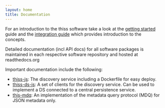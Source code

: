```yaml
---
layout: home
title: Documentation
---
```


For an introduction to the thiss software take a look at the [getting started](/gettingstarted/) guide and the [integration guide](/integration/) which provides introduction to the concepts.

Detailed documentation (incl API docs) for all software packages is maintained in each respective software repository and hosted at readthedocs.org

Important documentation include the following:

* [thiss-js](https://thiss-js.readthedocs.org): The discovery service including a Dockerfile for easy deploy.
* [thiss-ds-js](https://thiss-ds-js.readthedocs.org): A set of clients for the discovery service. Can be used to implement a DS connected to a central persistence service.
* [this-mdq](https://thiss-mdq.readthedocs.org): An implementation of the metadata query protocol (MDQ) for JSON metadata only. 


